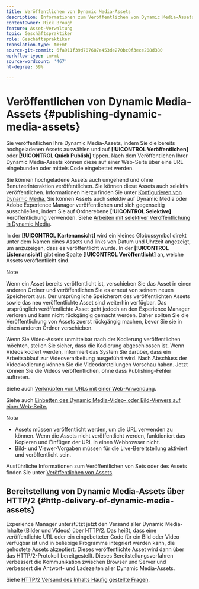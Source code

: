 ```yaml
---
title: Veröffentlichen von Dynamic Media-Assets
description: Informationen zum Veröffentlichen von Dynamic Media-Assets.
contentOwner: Rick Brough
feature: Asset-Verwaltung
topic: Geschäftspraktiker
role: Geschäftspraktiker
translation-type: tm+mt
source-git-commit: 6fa911f39d707687e453de270bc0f3ece208d380
workflow-type: tm+mt
source-wordcount: '467'
ht-degree: 59%

---
```



# Veröffentlichen von Dynamic Media-Assets  {#publishing-dynamic-media-assets}

Sie veröffentlichen Ihre Dynamic Media-Assets, indem Sie die bereits hochgeladenen Assets auswählen und auf **[!UICONTROL Veröffentlichen]** oder **[!UICONTROL Quick Publish]** tippen. Nach dem Veröffentlichen Ihrer Dynamic Media-Assets können diese auf einer Web-Seite über eine URL eingebunden oder mittels Code eingebettet werden.

Sie können hochgeladene Assets auch umgehend und ohne Benutzerinteraktion veröffentlichen. Sie können diese Assets auch selektiv veröffentlichen. Informationen hierzu finden Sie unter [Konfigurieren von Dynamic Media.](config-dm.md) Sie können Assets auch selektiv auf Dynamic Media oder Adobe Experience Manager veröffentlichen und sich gegenseitig ausschließen, indem Sie auf Ordnerebene  **[!UICONTROL Selektive]** Veröffentlichung verwenden. Siehe [Arbeiten mit selektiver Veröffentlichung in Dynamic Media](/help/assets/dynamic-media/selective-publishing.md).

In der **[!UICONTROL Kartenansicht]** wird ein kleines Globussymbol direkt unter dem Namen eines Assets und links von Datum und Uhrzeit angezeigt, um anzuzeigen, dass es veröffentlicht wurde. In der **[!UICONTROL Listenansicht]** gibt eine Spalte **[!UICONTROL Veröffentlicht]** an, welche Assets veröffentlicht sind.

>[!NOTE]
>
>Wenn ein Asset bereits veröffentlicht ist, verschieben Sie das Asset in einen anderen Ordner und veröffentlichen Sie es erneut von seinem neuen Speicherort aus. Der ursprüngliche Speicherort des veröffentlichten Assets sowie das neu veröffentlichte Asset sind weiterhin verfügbar. Das ursprünglich veröffentlichte Asset geht jedoch an den Experience Manager verloren und kann nicht rückgängig gemacht werden. Daher sollten Sie die Veröffentlichung von Assets zuerst rückgängig machen, bevor Sie sie in einen anderen Ordner verschieben.

Wenn Sie Video-Assets unmittelbar nach der Kodierung veröffentlichen möchten, stellen Sie sicher, dass die Kodierung abgeschlossen ist. Wenn Videos kodiert werden, informiert das System Sie darüber, dass ein Arbeitsablauf zur Videoverarbeitung ausgeführt wird. Nach Abschluss der Videokodierung können Sie die Videodarstellungen Vorschau haben. Jetzt können Sie die Videos veröffentlichen, ohne dass Publishing-Fehler auftreten.

Siehe auch [Verknüpfen von URLs mit einer Web-Anwendung](linking-urls-to-yourwebapplication.md).

Siehe auch [Einbetten des Dynamic Media-Video- oder Bild-Viewers auf einer Web-Seite.](embed-code.md)

>[!NOTE]
>
>* Assets müssen veröffentlicht werden, um die URL verwenden zu können. Wenn die Assets nicht veröffentlicht werden, funktioniert das Kopieren und Einfügen der URL in einen Webbrowser nicht.
>* Bild- und Viewer-Vorgaben müssen für die Live-Bereitstellung aktiviert und veröffentlicht sein.

>



Ausführliche Informationen zum Veröffentlichen von Sets oder des Assets finden Sie unter [Veröffentlichen von Assets](/help/assets/manage-digital-assets.md).

## Bereitstellung von Dynamic Media-Assets über HTTP/2   {#http-delivery-of-dynamic-media-assets}

Experience Manager unterstützt jetzt den Versand aller Dynamic Media-Inhalte (Bilder und Videos) über HTTP/2. Das heißt, dass eine veröffentlichte URL oder ein eingebetteter Code für ein Bild oder Video verfügbar ist und in beliebige Programme integriert werden kann, die gehostete Assets akzeptiert. Dieses veröffentlichte Asset wird dann über das HTTP/2-Protokoll bereitgestellt. Dieses Bereitstellungsverfahren verbessert die Kommunikation zwischen Browser und Server und verbessert die Antwort- und Ladezeiten aller Dynamic Media-Assets.

Siehe [HTTP/2 Versand des Inhalts Häufig gestellte Fragen](/help/assets/dynamic-media/http2faq.md).

<!--this md file used to reside under sites-administering-->
